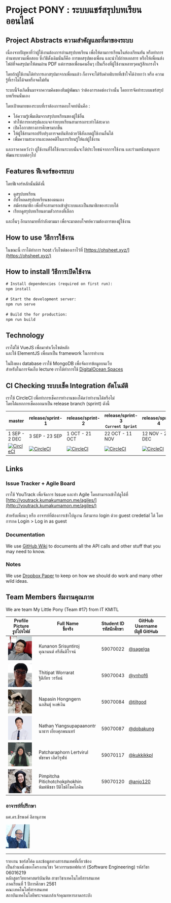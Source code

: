 # Project PONY : ระบบแชร์สรุปบทเรียนออนไลน์
## Project Abstracts ความสำคัญและที่มาของระบบ
เนื่องจากปัญหาที่ว่าผู้ใช้งานต้องการอ่านสรุปบทเรียน เพื่อให้ตามการเรียนในห้องเรียนทัน หรือทำการอ่านทบทวนเพื่อสอบ ซึ่งวิธีดั้งเดิมนั่นก็คือ การขอสรุปของเพื่อน และนำไปถ่ายเอกสาร หรือให้เพื่อนส่งไฟล์ที่จดสรุปมาให้ตนผ่าน PDF แต่การขอเพื่อนคนอื่นๆ เป็นเรื่องที่ผู้ใช้งานหลายๆคนรู้สึกเกรงใจ

โดยถ้าผู้ใช้งานได้ทำการเอาสรุปมาจากเพื่อนแล้ว ก็อาจจะได้รับคำอธิบายที่เข้าใจได้ง่ายกว่า หรือ ความรู้ที่เราไม่ได้จดหรือจดไม่ทัน

ระบบนี้จึงเกิดขึ้นมาจากความคิดของทีมผู้พัฒนา ว่าต้องการลดช่องว่างนั้น โดยการจัดทำระบบแชร์สรุปบทเรียนนั่นเอง

โดยเป้าหมายของระบบที่เราต้องการตอบโจทย์นั่นคือ :
- ได้ความรู้เพิ่มเติมจากสรุปบทเรียนของผู้ใช้อื่น
- ทำให้การหาสรุปและแจกจ่ายบทเรียนสามารถกระทำได้สะดวก
- เปิดโอกาสทางการศึกษามากขึ้น
- ให้ผู้ใช้สามารถปรับปรุงการจดบันทึกด้วยวิธีสังเกตผู้ใช้งานอื่นได้
- เพื่มความสะดวกและลดอคติในการเรียนรู้ให้แก่ผู้ใช้งาน

และเราคาดหวังว่า ผู้ใช้งานที่ได้ใช้งานระบบนั้นจะได้ประโยชน์จากการใช้งาน และร่วมสนับสนุนการพัฒนาระบบต่อๆไป

## Features ฟีเจอร์ของระบบ
โดยฟีเจอร์หลักนั้นมีดังนี้
- ดูสรุปบทเรียน
- อัปโหลดสรุปบทเรียนของตนเอง
- สมัครสมาชิก เพื่อที่จะสามารถเข้าสู่ระบบและเป็นสมาชิกของระบบได้
- เรียกดูสรุปบทเรียนตามตัวกรองที่เลือก

และอื่นๆ อีกมากมายที่กำลังตามมา เพื่อจะมาตอบโจทย์ความต้องการของผู้ใช้งาน

## How to use วิธีการใช้งาน
ในขณะนี้ เราได้ทำการ host เว็บไซต์ของเราไว้ที่ [https://ohsheet.xyz/](https://ohsheet.xyz/)

## How to install วิธีการเปิดใช้งาน
```
# Install dependencies (required on first run):
npm install

# Start the development server:
npm run serve

# Build the for production:
npm run build
```

## Technology
เราได้ใช้ VueJS เพื่อมาทำเว็บไซต์หลัก<br>
และใช้ ElementJS เพื่อมาเป็น framework ในการทำงาน

ในฝั่งของ database เราใช้ MongoDB เพื่อจัดการข้อมูลบนเว็บ<br>
สำหรับในการจัดเก็บ lecture เราได้ทำการใช้ [DigitalOcean Spaces](https://www.digitalocean.com/products/spaces/)

## CI Checking ระบบเช็ค Integration อัตโนมัติ
เราใช้ CircleCI เพื่อทำการเช็คการทำงานของโค้ดว่าทำงานได้หรือไม่<br>
โดยได้แยกการเช็คออกมาเป็น release branch (sprint) ดังนี้

| master                                                                                                                                                                                                                                        | release/sprint-1                                                                                                                                                                                                                                                      | release/sprint-2                                                                                                                                                                                                                                                      | release/sprint-3<br>`Current Sprint`                                                                                                                                                                                                                                  | release/sprint-4                                                                                                                                                                                                                                                      |
|-----------------------------------------------------------------------------------------------------------------------------------------------------------------------------------------------------------------------------------------------|-----------------------------------------------------------------------------------------------------------------------------------------------------------------------------------------------------------------------------------------------------------------------|-----------------------------------------------------------------------------------------------------------------------------------------------------------------------------------------------------------------------------------------------------------------------|-----------------------------------------------------------------------------------------------------------------------------------------------------------------------------------------------------------------------------------------------------------------------|-----------------------------------------------------------------------------------------------------------------------------------------------------------------------------------------------------------------------------------------------------------------------|
| 1 SEP - 2 DEC                                                                                                                                                                                                                                 | 3 SEP - 23 SEP                                                                                                                                                                                                                                                        | 1 OCT - 21 OCT                                                                                                                                                                                                                                                        | 22 OCT - 11 NOV                                                                                                                                                                                                                                                       | 12 NOV - 2 DEC                                                                                                                                                                                                                                                        |
| [![CircleCI](https://circleci.com/gh/IRIS-KMITL/se-y61-project-my-little-pony/tree/master.svg?style=svg&circle-token=4a79d7cd87beaeab28be229919c50730893c5a6b)](https://circleci.com/gh/IRIS-KMITL/se-y61-project-my-little-pony/tree/master) | [![CircleCI](https://circleci.com/gh/IRIS-KMITL/se-y61-project-my-little-pony/tree/release%2Fsprint-1.svg?style=svg&circle-token=4a79d7cd87beaeab28be229919c50730893c5a6b)](https://circleci.com/gh/IRIS-KMITL/se-y61-project-my-little-pony/tree/release%2Fsprint-1) | [![CircleCI](https://circleci.com/gh/IRIS-KMITL/se-y61-project-my-little-pony/tree/release%2Fsprint-2.svg?style=svg&circle-token=4a79d7cd87beaeab28be229919c50730893c5a6b)](https://circleci.com/gh/IRIS-KMITL/se-y61-project-my-little-pony/tree/release%2Fsprint-2) | [![CircleCI](https://circleci.com/gh/IRIS-KMITL/se-y61-project-my-little-pony/tree/release%2Fsprint-3.svg?style=svg&circle-token=4a79d7cd87beaeab28be229919c50730893c5a6b)](https://circleci.com/gh/IRIS-KMITL/se-y61-project-my-little-pony/tree/release%2Fsprint-3) | [![CircleCI](https://circleci.com/gh/IRIS-KMITL/se-y61-project-my-little-pony/tree/release%2Fsprint-4.svg?style=svg&circle-token=4a79d7cd87beaeab28be229919c50730893c5a6b)](https://circleci.com/gh/IRIS-KMITL/se-y61-project-my-little-pony/tree/release%2Fsprint-4) |

## Links
### Issue Tracker + Agile Board
เราใช้ YouTrack เพื่อจัดการ Issue และทำ Agile โดยสามารถเข้าไปดูได้ที่ [http://youtrack.kumakumamon.me/agiles/](http://youtrack.kumakumamon.me/agiles/)

สำหรับเพื่อนๆ หรือ อาจารย์ที่ต้องการเข้าไปดูงาน ก็สามารถ login ด้วย guest credetial ได้ โดยการกด Login > Log in as guest

### Documentation
We use [GitHub Wiki](https://github.com/IRIS-KMITL/se-y61-project-my-little-pony/wiki) to documents all the API calls and other stuff that you may need to know.

### Notes
We use [Dropbox Paper](https://paper.dropbox.com/doc/Team-Pony-Notes--AMIJDaViQyVW09cDNZXEI8nbAg-PlOpOdkh9KS0o61vw9bVc) to keep on how we should do work and many other wild ideas.

## Team Members ทีมงานคุณภาพ
We are team My Little Pony (Team #17) from IT KMITL

| Profile Picture<br>รูปโปรไฟล์                            | Full Name<br>ชื่อจริง                                    | Student ID<br>รหัสนักศึกษา | GitHub Username<br>บัญชี GitHub              |
|--------------------------------------------------------|-------------------------------------------------------|-------------------------|--------------------------------------------|
| <img src="img/profile-pic/59070022.png" height="75px"> | Kunanon Srisuntiroj<br>คุณานนต์ ศรีสันติโรจน์               | 59070022                | [@sagelga](https://github.com/sagelga)     |
| <img src="img/profile-pic/59070043.png" height="75px"> | Thitipat Worrarat<br>ฐิติภัทร วรรัตน์                      | 59070043                | [@ynhof6](https://github.com/ynhof6)       |
| <img src="img/profile-pic/59070084.png" height="75px"> | Napasin Hongngern<br>นภสินธุ์ หงษ์เงิน                     | 59070084                | [@tiltgod](https://github.com/tiltgod)     |
| <img src="img/profile-pic/59070087.png" height="75px"> | Nathan Yiangsupapaanontr<br>นาธาร เยี่ยงศุภพนนทร์         | 59070087                | [@dobakung](https://github.com/dobakung)   |
| <img src="img/profile-pic/59070117.png" height="75px"> | Patcharaphorn Lertvirul<br>พัชรพร เลิศวิรุฬห์              | 59070117                | [@kukkikkpl](https://github.com/kukkikkpl) |
| <img src="img/profile-pic/59070120.png" height="75px"> | Pimpitcha Pitichotchokphokhin<br>พิมพ์พิชชา ปิติโชติโชคโภคิน | 59070120                | [@anjo120](https://github.com/anjo120)     |

### อาจารย์ที่ปรึกษา
ผศ.ดร.ธีรพงศ์ ลีลานุภาพ

<img src="img/profile-pic/KimLee.jpg" height="75px">

---

รายงาน ซอร์สโค้ด และข้อมูลทางสารสนเทศที่เกี่ยวข้อง<br>
เป็นส่วนหนึ่งของโครงงานวิชา วิศวกรรมซอฟท์แวร์ (Software Engineering) รหัสวิชา 06016219<br>
หลักสูตรวิทยาศาสตร์บัณฑิต สาขาวิชาเทคโนโลยีสารสนเทศ<br>
ภาคเรียนที่ 1 ปีการศึกษา 2561<br>
คณะเทคโนโลยีสารสนเทศ<br>
สถาบันเทคโนโลยีพระจอมเกล้าเจ้าคุณทหารลาดกระบัง
